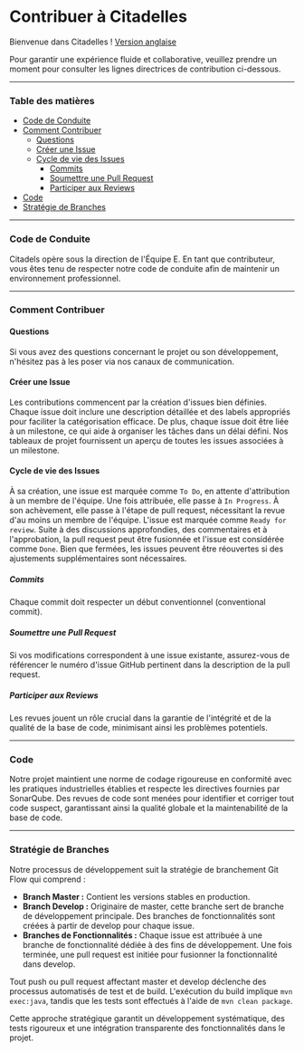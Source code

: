 # Contribuer à Citadelles

Bienvenue dans Citadelles !
[Version anglaise](CONTRIBUTING-en.md)

Pour garantir une expérience fluide et collaborative, veuillez prendre un moment pour consulter les lignes directrices de contribution ci-dessous.

---

### Table des matières
* [Code de Conduite](#code-de-conduite)
* [Comment Contribuer](#comment-contribuer)
  * [Questions](#questions)
  * [Créer une Issue](#créer-une-issue)
  * [Cycle de vie des Issues](#cycle-de-vie-des-issues)
    * [Commits](#commits)
    * [Soumettre une Pull Request](#soumettre-une-pull-request)
    * [Participer aux Reviews](#participer-aux-revues)
* [Code](#code)
* [Stratégie de Branches](#stratégie-de-branches)

---

### Code de Conduite

Citadels opère sous la direction de l'Équipe E. En tant que contributeur, vous êtes tenu de respecter notre code de conduite afin de maintenir un environnement professionnel.

---

### Comment Contribuer

#### Questions

Si vous avez des questions concernant le projet ou son développement, n'hésitez pas à les poser via nos canaux de communication.

#### Créer une Issue

Les contributions commencent par la création d'issues bien définies. Chaque issue doit inclure une description détaillée et des labels appropriés pour faciliter la catégorisation efficace. De plus, chaque issue doit être liée à un milestone, ce qui aide à organiser les tâches dans un délai défini. Nos tableaux de projet fournissent un aperçu de toutes les issues associées à un milestone.

#### Cycle de vie des Issues

À sa création, une issue est marquée comme `To Do`, en attente d'attribution à un membre de l'équipe. Une fois attribuée, elle passe à `In Progress`. À son achèvement, elle passe à l'étape de pull request, nécessitant la revue d'au moins un membre de l'équipe. L'issue est marquée comme `Ready for review`. Suite à des discussions approfondies, des commentaires et à l'approbation, la pull request peut être fusionnée et l'issue est considérée comme `Done`. Bien que fermées, les issues peuvent être réouvertes si des ajustements supplémentaires sont nécessaires.

##### Commits

Chaque commit doit respecter un début conventionnel (conventional commit).

##### Soumettre une Pull Request

Si vos modifications correspondent à une issue existante, assurez-vous de référencer le numéro d'issue GitHub pertinent dans la description de la pull request.

##### Participer aux Reviews

Les revues jouent un rôle crucial dans la garantie de l'intégrité et de la qualité de la base de code, minimisant ainsi les problèmes potentiels.

---

### Code

Notre projet maintient une norme de codage rigoureuse en conformité avec les pratiques industrielles établies et respecte les directives fournies par SonarQube. Des revues de code sont menées pour identifier et corriger tout code suspect, garantissant ainsi la qualité globale et la maintenabilité de la base de code.

---

### Stratégie de Branches

Notre processus de développement suit la stratégie de branchement Git Flow qui comprend :

- **Branch Master :** Contient les versions stables en production.
- **Branch Develop :** Originaire de master, cette branche sert de branche de développement principale. Des branches de fonctionnalités sont créées à partir de develop pour chaque issue.
- **Branches de Fonctionnalités :** Chaque issue est attribuée à une branche de fonctionnalité dédiée à des fins de développement. Une fois terminée, une pull request est initiée pour fusionner la fonctionnalité dans develop.

Tout push ou pull request affectant master et develop déclenche des processus automatisés de test et de build. L'exécution du build implique `mvn exec:java`, tandis que les tests sont effectués à l'aide de `mvn clean package`.

Cette approche stratégique garantit un développement systématique, des tests rigoureux et une intégration transparente des fonctionnalités dans le projet.